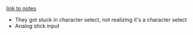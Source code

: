 [link to notes](/docs/feedback/playtests/pvl_playtest_1.md)

- They got stuck in character select, not realizing it's a character select
- Analog stick input
